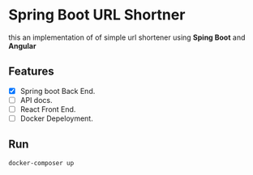 # Spring Boot URL Shortner
this an implementation of of simple url shortener using **Sping Boot** and **Angular**

## Features
- [x] Spring boot Back End.
- [ ] API docs.
- [ ] React Front End.
- [ ] Docker Depeloyment.

## Run 
```bash
docker-composer up
```
